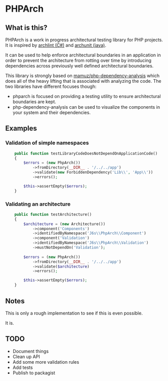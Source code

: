 # PHPArch

## What is this?

PHPArch is a work in progress architectural testing library for PHP projects.
It is inspired by [archlint (C#)](https://gitlab.com/iternity/archlint.cs)
and [archunit (java)](https://github.com/TNG/ArchUnit).

It can be used to help enforce architectural boundaries in an application in order
to prevent the architecture from rotting over time by introducing dependencies across
previously well defined architectural boundaries.

This library is strongly based on [mamuz/php-dependency-analysis](https://github.com/mamuz/PhpDependencyAnalysis)
which does all of the heavy lifting that is associated with analyzing the code. The two
libraries have different focuses though:
- phparch is focused on providing a testing utility to ensure architectural boundaries are kept.
- php-dependency-analysis can be used to visualize the components in your system and their dependencies.

## Examples

### Validation of simple namespaces

```php
    public function testLibraryCodeDoesNotDependOnApplicationCode()
    {
        $errors = (new PhpArch())
            ->fromDirectory(__DIR__ . '/../../app')
            ->validate(new ForbiddenDependency('Lib\\', 'App\\'))
            ->errors();

        $this->assertEmpty($errors);
    }
```

### Validating an architecture

```php
    public function testArchitecture()
    {
        $architecture = (new Architecture())
            ->component('Components')
            ->identifiedByNamespace('J6s\\PhpArch\\Component')
            ->component('Validation')
            ->identifiedByNamespace('J6s\\PhpArch\\Validation')
            ->mustNotDependOn('Validation');
        
        $errors = (new PhpArch())
            ->fromDirectory(__DIR__ . '/../../app')
            ->validate($architecture)
            ->errors();

        $this->assertEmpty($errors);
    }
```

## Notes

This is only a rough implementation to see if this is even possible.

It is.

## TODO

- Document things
- Clean up API
- Add some more validation rules
- Add tests
- Publish to packagist
